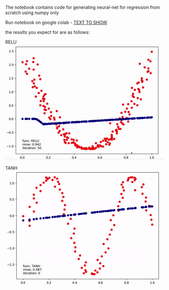
The notebook contains code for generating neural-net for regression from scratch using numpy only

Run notebook on google colab - [TEXT TO SHOW](https://colab.research.google.com/drive/1Lihvcptf5A9GRIMMs7BP9wiq4KFPlmPh?usp=sharing)

the results you expect for are as follows:

RELU
![grab-landing-page](https://github.com/razisamuely/Regression-neural-net-from-scratch/blob/master/gifs/RELU.gif)

TANH
![grab-landing-page](https://github.com/razisamuely/Regression-neural-net-from-scratch/blob/master/gifs/TANH.gif)
